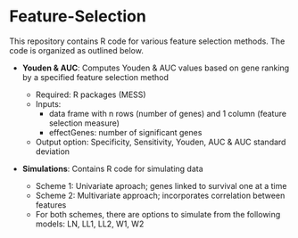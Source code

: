 # Feature-Selection
This repository contains R code for various feature selection methods. The code is organized as outlined below.

* **Youden & AUC**: Computes Youden & AUC values based on gene ranking by a specified feature selection method
  * Required: R packages (MESS)
  * Inputs: 
    * data frame with n rows (number of genes) and 1 column (feature selection measure)
    * effectGenes: number of significant genes
  * Output option: Specificity, Sensitivity, Youden, AUC & AUC standard deviation

* **Simulations**: Contains R code for simulating data
  * Scheme 1: Univariate aproach; genes linked to survival one at a time
  * Scheme 2: Multivariate approach; incorporates correlation between features
  * For both schemes, there are options to simulate from the following models: LN, LL1, LL2, W1, W2
